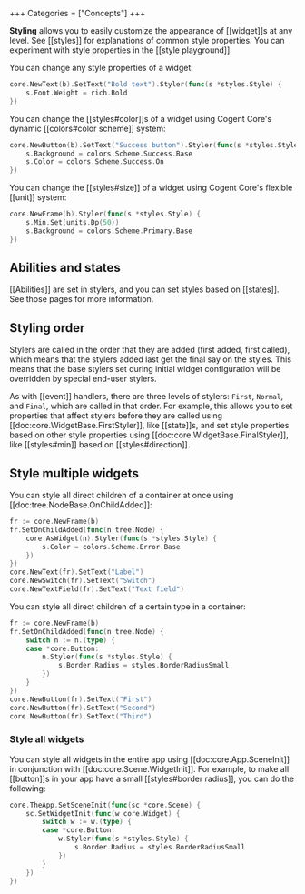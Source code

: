 +++
Categories = ["Concepts"]
+++

**Styling** allows you to easily customize the appearance of [[widget]]s at any level. See [[styles]] for explanations of common style properties. You can experiment with style properties in the [[style playground]].

You can change any style properties of a widget:

```Go
core.NewText(b).SetText("Bold text").Styler(func(s *styles.Style) {
    s.Font.Weight = rich.Bold
})
```

You can change the [[styles#color]]s of a widget using Cogent Core's dynamic [[colors#color scheme]] system:

```Go
core.NewButton(b).SetText("Success button").Styler(func(s *styles.Style) {
    s.Background = colors.Scheme.Success.Base
    s.Color = colors.Scheme.Success.On
})
```

You can change the [[styles#size]] of a widget using Cogent Core's flexible [[unit]] system:

```Go
core.NewFrame(b).Styler(func(s *styles.Style) {
    s.Min.Set(units.Dp(50))
    s.Background = colors.Scheme.Primary.Base
})
```

## Abilities and states

[[Abilities]] are set in stylers, and you can set styles based on [[states]]. See those pages for more information.

## Styling order

Stylers are called in the order that they are added (first added, first called), which means that the stylers added last get the final say on the styles. This means that the base stylers set during initial widget configuration will be overridden by special end-user stylers.

As with [[event]] handlers, there are three levels of stylers: `First`, `Normal`, and `Final`, which are called in that order. For example, this allows you to set properties that affect stylers before they are called using [[doc:core.WidgetBase.FirstStyler]], like [[state]]s, and set style properties based on other style properties using [[doc:core.WidgetBase.FinalStyler]], like [[styles#min]] based on [[styles#direction]].

## Style multiple widgets

You can style all direct children of a container at once using [[doc:tree.NodeBase.OnChildAdded]]:

```Go
fr := core.NewFrame(b)
fr.SetOnChildAdded(func(n tree.Node) {
    core.AsWidget(n).Styler(func(s *styles.Style) {
        s.Color = colors.Scheme.Error.Base
    })
})
core.NewText(fr).SetText("Label")
core.NewSwitch(fr).SetText("Switch")
core.NewTextField(fr).SetText("Text field")
```

You can style all direct children of a certain type in a container:

```Go
fr := core.NewFrame(b)
fr.SetOnChildAdded(func(n tree.Node) {
    switch n := n.(type) {
    case *core.Button:
        n.Styler(func(s *styles.Style) {
            s.Border.Radius = styles.BorderRadiusSmall
        })
    }
})
core.NewButton(fr).SetText("First")
core.NewButton(fr).SetText("Second")
core.NewButton(fr).SetText("Third")
```

### Style all widgets

You can style all widgets in the entire app using [[doc:core.App.SceneInit]] in conjunction with [[doc:core.Scene.WidgetInit]]. For example, to make all [[button]]s in your app have a small [[styles#border radius]], you can do the following:

```go
core.TheApp.SetSceneInit(func(sc *core.Scene) {
    sc.SetWidgetInit(func(w core.Widget) {
        switch w := w.(type) {
        case *core.Button:
            w.Styler(func(s *styles.Style) {
                s.Border.Radius = styles.BorderRadiusSmall
            })
        }
    })
})
```
